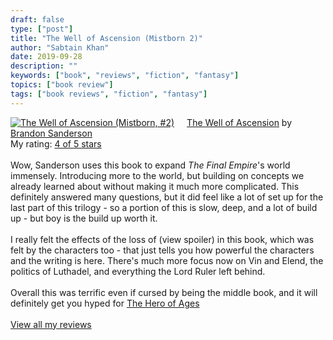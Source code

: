 ```yaml
---
draft: false
type: ["post"]
title: "The Well of Ascension (Mistborn 2)"
author: "Sabtain Khan"
date: 2019-09-28
description: ""
keywords: ["book", "reviews", "fiction", "fantasy"]
topics: ["book review"]
tags: ["book reviews", "fiction", "fantasy"]
---
```


<a href="https://www.goodreads.com/book/show/68429.The_Well_of_Ascension" style="float: left; padding-right: 20px"><img border="0" alt="The Well of Ascension (Mistborn, #2)" src="https://i.gr-assets.com/images/S/compressed.photo.goodreads.com/books/1480717596l/68429._SX98_.jpg" /></a><a href="https://www.goodreads.com/book/show/68429.The_Well_of_Ascension">The Well of Ascension</a> by <a href="https://www.goodreads.com/author/show/38550.Brandon_Sanderson">Brandon Sanderson</a><br/>
My rating: <a href="https://www.goodreads.com/review/show/2991211342">4 of 5 stars</a><br /><br />
Wow, Sanderson uses this book to expand <i>The Final Empire</i>'s world immensely. Introducing more to the world, but building on concepts we already learned about without making it much more complicated. This definitely answered many questions, but it did feel like a lot of set up for the last part of this trilogy - so a portion of this is slow, deep, and a lot of build up - but boy is the build up worth it.<br /><br />I really felt the effects of the loss of <a class="jsShowSpoiler spoilerAction">(view spoiler)</a><span class="spoilerContainer" style="display: none">[Keslier <a class="jsHideSpoiler spoilerAction">(hide spoiler)</a>]</span> in this book, which was felt by the characters too - that just tells you how powerful the characters and the writing is here. There's much more focus now on Vin and Elend, the politics of Luthadel, and everything the Lord Ruler left behind. <br /><br />Overall this was terrific even if cursed by being the middle book, and it will definitely get you hyped for <a href="https://www.goodreads.com/book/show/2767793.The_Hero_of_Ages__Mistborn___3_" title="The Hero of Ages (Mistborn, #3) by Brandon Sanderson" rel="nofollow">The Hero of Ages</a>
<br/><br/>
<a href="https://www.goodreads.com/review/list/19015356-sabtain-khan">View all my reviews</a>
